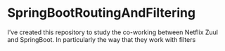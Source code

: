 # SpringBootRoutingAndFiltering
I’ve created this repository to study the co-working between Netflix Zuul and SpringBoot. In particularly the way that they work with filters
